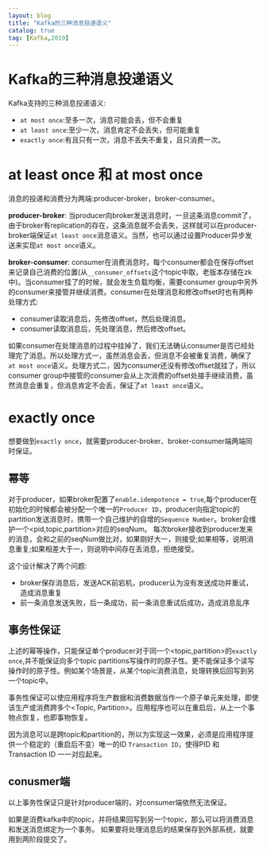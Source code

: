 ```yaml
---
layout: blog
title: "Kafka的三种消息投递语义"
catalog: true
tag: [Kafka,2019]
---
```

# Kafka的三种消息投递语义
Kafka支持的三种消息投递语义:
+ `at most once`:至多一次，消息可能会丢，但不会重复
+ `at least once`:至少一次，消息肯定不会丢失，但可能重复
+ `exactly once`:有且只有一次，消息不丢失不重复，且只消费一次。

# at least once 和 at most once
消息的投递和消费分为两端:producer-broker，broker-consumer。

<B>producer-broker</B>: 当producer向broker发送消息时，一旦这条消息commit了，由于broker有replication的存在，这条消息就不会丢失，这样就可以在producer-broker端保证`at least once`消息语义。当然，也可以通过设置Producer异步发送来实现`at most once`语义。

<B>broker-consumer</B>: consumer在消费消息时，每个consumer都会在保存offset来记录自己消费的位置(从`__consumer_offsets`这个topic中取，老版本存储在zk中)。当consumer挂了的时候，就会发生负载均衡，需要consumer group中另外的consumer来接管并继续消费。consumer在处理消息和修改offset时也有两种处理方式:
+ consumer读取消息后，先修改offset，然后处理消息。
+ consumer读取消息后，先处理消息，然后修改offset。

如果consumer在处理消息的过程中挂掉了，我们无法确认consumer是否已经处理完了消息。所以处理方式一，虽然消息会丢，但消息不会被重复消费，确保了`at most once`语义。处理方式二，因为consumer还没有修改offset就挂了，所以consumer group中接管的consumer会从上次消费的offset处接手继续消费，虽然消息会重复，但消息肯定不会丢，保证了`at least once`语义。

# exactly once
想要做到`exactly once`，就需要producer-broker、broker-consumer端两端同时保证。

## 幂等
对于producer，如果broker配置了`enable.idempotence = true`,每个producer在初始化的时候都会被分配一个唯一的`Producer ID`，producer向指定topic的partition发送消息时，携带一个自己维护的自增的`Sequence Number`。broker会维护一个<pid,topic,partition>对应的seqNum。
每次broker接收到producer发来的消息，会和之前的seqNum做比对，如果刚好大一，则接受;如果相等，说明消息重复;如果相差大于一，则说明中间存在丢消息，拒绝接受。

这个设计解决了两个问题:
+ broker保存消息后，发送ACK前宕机，producer认为没有发送成功并重试，造成消息重复
+ 前一条消息发送失败，后一条成功，前一条消息重试后成功，造成消息乱序

## 事务性保证
上述的幂等操作，只能保证单个producer对于同一个<topic,partition>的`exactly once`,并不能保证向多个topic partitions写操作时的原子性。更不能保证多个读写操作时的原子性。例如某个场景是，从某个topic消费消息，处理转换后回写到另一个topic中。

事务性保证可以使应用程序将生产数据和消费数据当作一个原子单元来处理，即使该生产或消费跨多个<Topic, Partition>。应用程序也可以在重启后，从上一个事物点恢复，也即事物恢复。

因为消息可以是跨topic和partition的，所以为实现这一效果，必须是应用程序提供一个稳定的（重启后不变）唯一的ID `Transaction ID`，使得PID 和 Transaction ID 一一对应起来。   

## conusmer端
以上事务性保证只是针对producer端的，对consumer端依然无法保证。

如果是消费kafka中的topic，并将结果回写到另一个topic，那么可以将消费消息和发送消息绑定为一个事务。
如果要将处理消息后的结果保存到外部系统，就要用到两阶段提交了。





